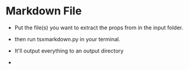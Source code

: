 
Markdown File
=============

- Put the file(s) you want to extract the props from in the input folder.

- then run tsxmarkdown.py in your terminal.
- It'll output everything to an output directory
-